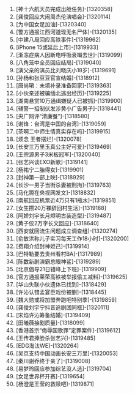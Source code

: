 
1. [神十六航天员完成出舱任务]-[1320358]
1. [龚俊回应大闹周杰伦演唱会]-[1320114]
1. [为中国女足加油]-[1320340]
1. [警方通报江西河道现无名尸体]-[1320135]
1. [中建八局回应高铁事件]-[1319962]
1. [iPhone 15或延后上市]-[1319933]
1. [渐冻症病人因断电呼吸衰竭去世]-[1319099]
1. [八角笼中全员回应结局]-[1319040]
1. [演父亲的演员比刘晓庆小18岁]-[1319691]
1. [孙杨和张豆豆官宣结婚]-[1318912]
1. [唐尚珺：未填补录准备回家]-[1319363]
1. [小伙亲述被骗缅北逃出经历]-[1319225]
1. [湖南悬赏10万通缉嫌疑人已被抓]-[1319900]
1. [辅警一招制伏发涉黄小广告男子]-[1318441]
1. [央广网评“清廉餐”]-[1318580]
1. [谢锋：台湾是中国的台湾]-[1319059]
1. [茶啊二中师生情真实存在吗]-[1319915]
1. [烦念 王者摆烂]-[1320078]
1. [长安三万里玉真公主好可爱]-[1319469]
1. [王宗源男子3米板冠军]-[1320040]
1. [张艺兴谈EXO新歌]-[1319141]
1. [杨祐宁二胎得女]-[1319901]
1. [封神第一部上映]-[1318929]
1. [长沙一男子当街杀妻被刑拘]-[1319763]
1. [马化腾在央视网发文]-[1318832]
1. [南航回应机票近4万只有1瓶水]-[1319851]
1. [女生攒20万裸辞回村生活]-[1319188]
1. [阿娇刘宇长月烬明古装造型]-[1319487]
1. [黄子佼2万字长文回应]-[1318640]
1. [西安就回流生问题成立调查组]-[1320274]
1. [俞敏洪称儿子实习每天工作18小时]-[1320200]
1. [费翔介绍封神妲己]-[1319914]
1. [巴特勒要去贵州看村BA]-[1317989]
1. [陈数新剧演霸总眼神鲨]-[1319289]
1. [北京倡导21日错峰上下班]-[1319909]
1. [官方通报莱荣高铁被举报偷工减料]-[1319625]
1. [华山失联小伙遗体已找到]-[1318429]
1. [许沁认错孟宴臣戏份被删]-[1318445]
1. [魏大勋或将加盟奔跑吧特别季]-[1319859]
1. [龚俊刘宇宁抖音追剧团同框]-[1320111]
1. [宋焰许沁筹备结婚]-[1319409]
1. [田曦薇接剧质量]-[1318099]
1. [香港首宗“侮辱国歌罪”定罪案件]-[1319612]
1. [王传君捧脸杀张艺兴]-[1319485]
1. [EDG淘汰WE]-[1320264]
1. [吴京支持中国动画长安三万里]-[1320053]
1. [秦川谢乔终于亲了]-[1319008]
1. [易梦玲回应参加综艺没人选]-[1319704]
1. [女足世界杯开赛]-[1319654]
1. [杨澄是王莹的救赎吧]-[1319871]